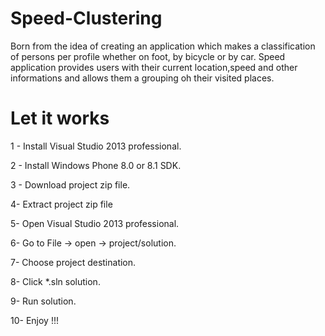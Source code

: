Speed-Clustering
================

Born from the idea of creating an application which makes a classification of persons per profile whether on foot, by bicycle or by car. Speed application provides users with their current location,speed and other informations and allows them a grouping oh their visited places.


Let it works
================

1 - Install Visual Studio 2013 professional.

2 - Install Windows Phone 8.0 or 8.1 SDK.

3 - Download project zip file.

4- Extract project zip file

5- Open Visual Studio 2013 professional.

6- Go to File -> open -> project/solution.

7- Choose project destination.

8- Click *.sln solution.

9- Run solution.

10- Enjoy !!!
